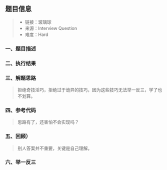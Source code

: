
## 题目信息
> - 链接：玻璃球
> - 来源：Interview Question
> - 难度：Hard

### 一、**题目描述** 


### 二、**执行结果**



### 三、**解题思路**

> 拒绝奇技淫巧，拒绝过于诡异的技巧，因为这些技巧无法举一反三，学了也不划算。





### 四、**参考代码**

> 思路有了，还害怕不会实现吗？








### 五、回顾）

> 别人答案并不重要，关键是自己理解。


### 六、举一反三




